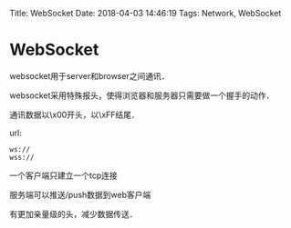 Title: WebSocket
Date: 2018-04-03 14:46:19
Tags: Network, WebSocket



# WebSocket

websocket用于server和browser之间通讯．

websocket采用特殊报头，使得浏览器和服务器只需要做一个握手的动作．

通讯数据以\x00开头，以\xFF结尾．

url:

    ws://
    wss://

一个客户端只建立一个tcp连接

服务端可以推送/push数据到web客户端

有更加亲量级的头，减少数据传送．
